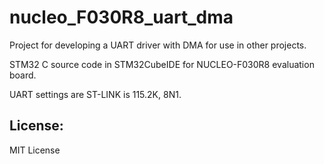 # nucleo_F030R8_uart_dma

Project for developing a UART driver with DMA for use in other projects.

STM32 C source code in STM32CubeIDE for NUCLEO-F030R8 evaluation board. 

UART settings are ST-LINK is 115.2K, 8N1.

## License:

MIT License
